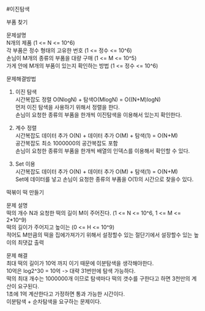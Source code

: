 #이진탐색  

부품 찾기   

문제설명      
N개의 제품 (1 <= N <= 10^6)        
각 부품은 정수 형태의 고유한 번호 (1 <= 정수 <= 10^6)        
손님이 M개의 종류의 부품을 대량 구매 (1 <= M <= 10^5)          
가게 안에 M개의 부품이 있는지 확인하는 방법 (1 <= 정수 <= 10^6)         

문제해결방법   
1. 이진 탐색    
시간복잡도 정렬 O(NlogN) + 탐색O(MlogN) = O((N+M)logN)           
먼저 이진 탐색을 사용하기 위해서 정렬을 한다.     
손님이 요청한 종류의 부품을 한개씩 이진탐색을 이용해서 있는지 확인한다.     

2. 계수 정렬   
시간복잡도 데이터 추가 O(N) + 데이터 추가 O(M) + 탐색(1) = O(N+M)     
공간복잡도 최소 1000000의 공간복잡도 포함            
손님이 요청한 종류의 부품을 한개씩 배열의 인덱스를 이용해서 확인할 수 있다.     

3. Set 이용   
시간복잡도 데이터 추가 O(N) + 데이터 추가 O(M) + 탐색(1) = O(N+M)        
Set에 데이터를 넣고 손님이 요청한 종류의 부품을 O(1)의 시간으로 찾을수 있다.     


떡볶이 떡 만들기   
   
문제 설명      
떡의 개수 N과 요청한 떡의 길이 M이 주어진다. (1 <= N <= 10^6, 1 <= M <= 2*10^9)    
떡의 길이가 주어지고 높이는 (0 <= H <= 10^9)    
적어도 M만큼의 떡을 집에가져가기 위해서 설정할수 있는 절단기에서 설장할수 있는 높이의 최댓값 출력     

문제 해결   
최대 떡의 길이가 10억 까지 이기 때문에 이분탐색을 생각해야한다.     
10억은 log2^30 = 10억 -> 대략 31번만에 탐색 가능하다.      
떡의 최대 개수는 1000000개 이므로 탐색마다 떡의 갯수를 구한다고 하면 3천만의 계산이 요구된다.     
1초에 1억 계산한다고 가정하면 통과 가능한 시간이다.    
이분탐색 + 순차탐색을 요구하는 문제이다.    
